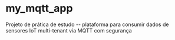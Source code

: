 # my_mqtt_app
Projeto de prática de estudo -- plataforma para consumir dados de sensores IoT multi-tenant via MQTT com segurança
